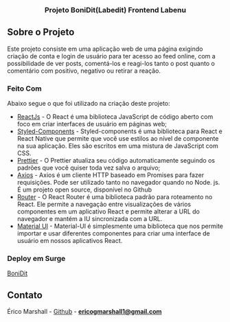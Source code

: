 <br />
<p align="center">

  <h3 align="center">Projeto BoniDit(Labedit) Frontend Labenu</h3>
</p>


## Sobre o Projeto

Este projeto consiste em uma aplicação web de uma página exigindo criação de conta e login de usuário para ter acesso ao feed online, com a possibilidade de ver posts, comentá-los e reagi-los tanto o post quanto o comentário com positivo, negativo ou retirar a reação.

### Feito Com

Abaixo segue o que foi utilizado na criação deste projeto:

- [ReactJs](https://pt-br.reactjs.org) - O React é uma biblioteca JavaScript de código aberto com foco em criar interfaces de usuário em páginas web; 
- [Styled-Components](https://styled-components.com/) - Styled-components é uma biblioteca para React e React Native que permite que você use estilos ao nível de componente na sua aplicação. Eles são escritos em uma mistura de JavaScript com CSS.
- [Prettier](https://prettier.io/) - O Prettier atualiza seu código automaticamente seguindo os padrões que você quiser toda vez salva o arquivo;
- [Axios](https://github.com/axios/axios) - Axios é um cliente HTTP baseado em Promises para fazer requisições. Pode ser utilizado tanto no navegador quando no Node. js. É um projeto open source, disponível no Github
- [Router](https://reactrouter.com) - 
O React Router é uma biblioteca padrão para roteamento no React. Ele permite a navegação entre visualizações de vários componentes em um aplicativo React e permite alterar a URL do navegador e mantém a IU sincronizada com a URL.
- [Material UI](https://mui.com/pt/) - Material-UI é simplesmente uma biblioteca que nos permite importar e usar diferentes componentes para criar uma interface de usuário em nossos aplicativos React.

### Deploy em Surge

<a href="https://gleaming-father.surge.sh" target="blank"> BoniDit</a>

<!-- CONTACT -->

## Contato

Érico Marshall - [Github](https://github.com/egMarshall) - **ericogmarshall1@gmail.com**
